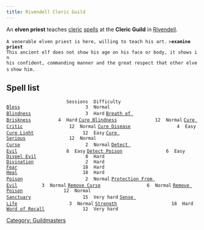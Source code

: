 ```yaml
---
title: Rivendell Cleric Guild
---
```


An **elven priest** teaches [cleric](cleric "wikilink")
[spells](spell "wikilink") at the **Cleric Guild** in
[Rivendell](Rivendell "wikilink").

`A venerable elven priest is here, willing to teach his art.`
`>`**`examine priest`**
`This ancient elf does not show his age on his face or body, it shows in`
`his confident, commanding manner and the great respect that other elves`
`show him.`

## Spell list

`                      Sessions  Difficulty`
[`Bless`](Bless "wikilink")`                        3  Normal`
[`Blindness`](Blindness "wikilink")`                    3  Hard`
[`Breath of Briskness`](Breath_of_Briskness "wikilink")`          4  Hard`
[`Cure Blindness`](Cure_Blindness "wikilink")`              12  Normal`
[`Cure Critic`](Cure_Critic "wikilink")`                 12  Normal`
[`Cure Disease`](Cure_Disease "wikilink")`                 4  Easy`
[`Cure Light`](Cure_Light "wikilink")`                  12  Easy`
[`Cure Serious`](Cure_Serious "wikilink")`                12  Normal`
[`Curse`](Curse "wikilink")`                        2  Normal`
[`Detect Evil`](Detect_Evil "wikilink")`                  8  Easy`
[`Detect Poison`](Detect_Poison "wikilink")`                6  Easy`
[`Dispel Evil`](Dispel_Evil "wikilink")`                  8  Hard`
[`Divination`](Divination "wikilink")`                   2  Hard`
[`Fear`](Fear "wikilink")`                        18  Hard`
[`Heal`](Heal "wikilink")`                        18  Hard`
[`Poison`](Poison "wikilink")`                       2  Normal`
[`Protection From Evil`](Protection_From_Evil "wikilink")`         3  Normal`
[`Remove Curse`](Remove_Curse "wikilink")`                 6  Normal`
[`Remove Poison`](Remove_Poison "wikilink")`               12  Normal`
[`Sanctuary`](Sanctuary "wikilink")`                   15  Very hard`
[`Sense Life`](Sense_Life "wikilink")`                   3  Normal`
[`Strength`](Strength_Spell "wikilink")`                    18  Hard`
[`Word of Recall`](Word_of_Recall "wikilink")`              12  Very hard`

[Category: Guildmasters](Category:_Guildmasters "wikilink")
